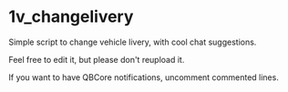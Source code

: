 # 1v_changelivery
Simple script to change vehicle livery, with cool chat suggestions.

Feel free to edit it, but please don't reupload it.

If you want to have QBCore notifications, uncomment commented lines.
